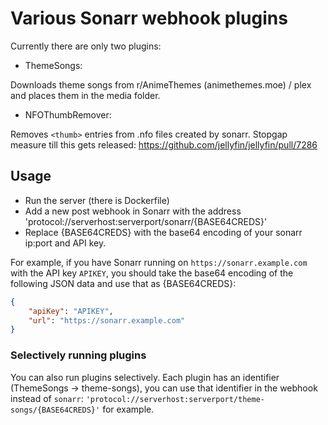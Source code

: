 # Various Sonarr webhook plugins

Currently there are only two plugins:

- ThemeSongs:

Downloads theme songs from r/AnimeThemes (animethemes.moe) / plex and places them in the media folder.

- NFOThumbRemover:

Removes `<thumb>` entries from .nfo files created by sonarr. Stopgap measure till this gets released: https://github.com/jellyfin/jellyfin/pull/7286

## Usage

- Run the server (there is Dockerfile)
- Add a new post webhook in Sonarr with the address 'protocol://serverhost:serverport/sonarr/{BASE64CREDS}'
- Replace {BASE64CREDS} with the base64 encoding of your sonarr ip:port and API key.
 
For example, if you have Sonarr running on `https://sonarr.example.com` with the API key `APIKEY`, you should
take the base64 encoding of the following JSON data and use that as {BASE64CREDS}:
```json
{
    "apiKey": "APIKEY",
    "url": "https://sonarr.example.com"
}
```

### Selectively running plugins
You can also run plugins selectively. Each plugin has an identifier (ThemeSongs → theme-songs), you can use that identifier in the webhook instead of `sonarr`:
`'protocol://serverhost:serverport/theme-songs/{BASE64CREDS}'` for example.
